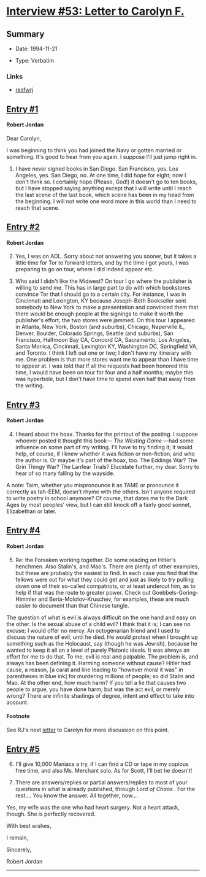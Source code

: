 # [Interview #53: Letter to Carolyn F.](https://www.theoryland.com/intvmain.php?i=53)

## Summary

- Date: 1994-11-21

- Type: Verbatim

### Links

- [rasfwrj](http://web.archive.org/web/19961221230106/http://uts.cc.utexas.edu/%7Emoiraine/jordan/files/5-let.html)


## [Entry #1](./t-53/1)

#### Robert Jordan

Dear Carolyn,

I was beginning to think you had joined the Navy or gotten married or something. It's good to hear from you again. I suppose I'll just jump right in.

1. I have
*never*
signed books in San Diego. San Francisco, yes. Los Angeles, yes. San Diego, no. At one time, I did hope for eight; now I don't think so. I certainly hope (Please, God!) it doesn't go to ten books, but I have stopped saying anything except that I will write until I reach the last scene of the last book, which scene has been in my head from the beginning. I will not write one word more in this world than I need to reach that scene.

## [Entry #2](./t-53/2)

#### Robert Jordan

2. Yes, I was on AOL. Sorry about not answering you sooner, but it takes a little time for Tor to forward letters, and by the time I got yours, I was preparing to go on tour, where I did indeed appear etc.

3. Who said I didn't like the Midwest? On tour I go where the publisher is willing to send me. This has in large part to do with which bookstores convince Tor that I should go to a certain city. For instance, I was in Cincinnati and Lexington, KY because Joseph-Beth Bookseller sent somebody to New York to make a presentation and convinced them that there would be enough people at the signings to make it worth the publisher's effort; the two stores were jammed. On this tour I appeared in Atlanta, New York, Boston (and suburbs), Chicago, Naperville IL, Denver, Boulder, Colorado Springs, Seattle (and suburbs), San Francisco, Halfmoon Bay CA, Concord CA, Sacramento, Los Angeles, Santa Monica, Cincinnati, Lexington KY, Washington DC, Springfield VA, and Toronto. I think I left out one or two; I don't have my itinerary with me. One problem is that more stores want me to appear than I have time to appear at. I was told that if all the requests had been honored this time, I would have been on tour for four and a half months; maybe this was hyperbole, but I don't have time to spend even half that away from the writing.

## [Entry #3](./t-53/3)

#### Robert Jordan

4. I heard about the hoax. Thanks for the printout of the posting. I suppose whoever posted it thought this book—
*The Westing Game*
—had some influence on some part of my writing. I'll have to try finding it; it would help, of course, if I knew whether it was fiction or non-fiction, and who the author is. Or maybe it's part of the hoax, too. The Eddings War? The Grin Thingy War? The Lanfear Trials? Elucidate further, my dear. Sorry to hear of so many falling by the wayside.

A note: Taim, whether you mispronounce it as TAME or pronounce it correctly as tah-EEM, doesn't rhyme with the others. Isn't anyone required to write poetry in school anymore? Of course, that dates me to the Dark Ages by most peoples' view, but I can still knock off a fairly good sonnet, Elizabethan or later.

## [Entry #4](./t-53/4)

#### Robert Jordan

5. Re: the Forsaken working together. Do some reading on Hitler's henchmen. Also Stalin's, and Mao's. There are plenty of other examples, but these are probably the easiest to find. In each case you find that the fellows were out for what they could get and just as likely to try pulling down one of their so-called compatriots, or at least undercut him, as to help if that was the route to greater power. Check out Goebbels-Goring-Himmler and Beria-Molotov-Kruschev, for examples, these are much easier to document than that Chinese tangle.

The question of what is evil is always difficult on the one hand and easy on the other. Is the sexual abuse of a child evil? I think that it is; I can see no excuse; I would offer no mercy. An octogenarian friend and I used to discuss the nature of evil, until he died. He would protest when I brought up something such as the Holocaust, say (though he was Jewish), because he wanted to keep it all on a level of purely Platonic ideals. It was always an effort for me to do that. To me, evil is real and palpable. The problem is, and always has been defining it. Harming someone without cause? Hitler had cause, a reason, [a carat and line leading to "however moral it was" in parentheses in blue ink] for murdering millions of people; so did Stalin and Mao. At the other end, how much harm? If you tell a lie that causes two people to argue, you have done harm, but was the act evil, or merely wrong? There are infinite shadings of degree, intent and effect to take into account.

#### Footnote

See RJ's next
[letter](http://www.theoryland.com/intvmain.php?i=56)
to Carolyn for more discussion on this point.

## [Entry #5](./t-53/5)

6. I'll give 10,000 Maniacs a try, if I can find a CD or tape in my copious free time, and also Ms. Merchant solo. As for Scott, I'll bet he doesn't!

7. There are answers/replies or partial answers/replies to most of your questions in what is already published, through
*Lord of Chaos*
. For the rest.... You know the answer. All together, now...

Yes, my wife was the one who had heart surgery. Not a heart attack, though. She is perfectly recovered.

With best wishes,

I remain,

Sincerely,

Robert Jordan


---

